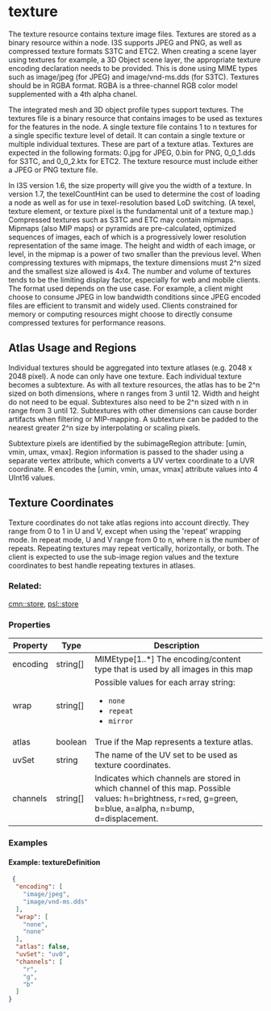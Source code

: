 # texture



The texture resource contains texture image files. Textures are stored as a binary resource within a node. I3S supports JPEG and PNG, as well as compressed texture formats S3TC and ETC2. When creating a scene layer using textures for example, a 3D Object scene layer, the appropriate texture encoding declaration needs to be provided. This is done using MIME types such as image/jpeg (for JPEG) and image/vnd-ms.dds (for S3TC). Textures should be in RGBA format. RGBA is a three-channel RGB color model supplemented with a 4th alpha chanel.

The integrated mesh and 3D object profile types support textures. The textures file is a binary resource that contains images to be used as textures for the features in the node. A single texture file contains 1 to n textures for a single specific texture level of detail. It can contain a single texture or multiple individual textures. These are part of a texture atlas. Textures are expected in the following formats: 0.jpg for JPEG, 0.bin for PNG, 0_0_1.dds for S3TC, and 0_0_2.ktx for ETC2. The texture resource must include either a JPEG or PNG texture file. 

In I3S version 1.6, the size property will give you the width of a texture. In version 1.7, the texelCountHint can be used to determine the cost of loading a node as well as for use in texel-resolution based LoD switching. (A texel, texture element, or texture pixel is the fundamental unit of a texture map.) Compressed textures such as S3TC and ETC may contain mipmaps. 
Mipmaps (also MIP maps) or pyramids are pre-calculated, optimized sequences of images, each of which is a progressively lower resolution representation of the same image. The height and width of each image, or level, in the mipmap is a power of two smaller than the previous level.
When compressing textures with mipmaps,  the texture dimensions must 2^n sized and the smallest size allowed is 4x4. The number and volume of textures tends to be the limiting display factor, especially for web and mobile clients.  The format used depends on the use case. For example, a client might choose to consume JPEG in low bandwidth conditions since JPEG encoded files are efficient to transmit and widely used. Clients constrained for memory or computing resources might choose to directly consume compressed textures for performance reasons. 

## Atlas Usage and Regions

Individual textures should be aggregated into texture atlases (e.g. 2048 x 2048 pixel). A node can only have one texture. Each individual texture becomes a subtexture.  As with all texture resources, the atlas has to be 2^n sized on both dimensions, where n ranges from 3 until 12.  Width and height do not need to be equal.  Subtextures also need to be 2^n sized with n in range from 3 until 12.  Subtextures with other dimensions can cause border artifacts when filtering or MIP-mapping.  A subtexture can be padded to the nearest greater 2^n size by interpolating or scaling pixels.

Subtexture pixels are identified by the subimageRegion attribute: [umin, vmin, umax, vmax].  Region information is passed to the shader using a separate vertex attribute, which converts a UV vertex coordinate to a UVR coordinate.  R encodes the [umin, vmin, umax, vmax] attribute values into 4 UInt16 values.

## Texture Coordinates

Texture coordinates do not take atlas regions into account directly. They range from 0 to 1 in U and V, except when using the 'repeat' wrapping mode.  In repeat mode, U and V  range from 0 to n, where n is the number of repeats. Repeating textures may repeat vertically, horizontally, or both. The client is expected to use the sub-image region values and the texture coordinates to best handle repeating textures in atlases.


### Related:

[cmn::store](store.cmn.md), [psl::store](store.psl.md)
### Properties

| Property | Type | Description |
| --- | --- | --- |
| encoding | string[] | MIMEtype[1..*] The encoding/content type that is used by all images in this map |
| wrap | string[] | <div>Possible values for each array string:<ul><li>`none`</li><li>`repeat`</li><li>`mirror`</li></ul></div> |
| atlas | boolean | True if the Map represents a texture atlas. |
| uvSet | string | The name of the UV set to be used as texture coordinates. |
| channels | string[] | Indicates which channels are stored in which channel of this map. Possible values: h=brightness, r=red, g=green, b=blue, a=alpha, n=bump, d=displacement. |

### Examples 

#### Example: textureDefinition 

```json
 {
  "encoding": [
    "image/jpeg",
    "image/vnd-ms.dds"
  ],
  "wrap": [
    "none",
    "none"
  ],
  "atlas": false,
  "uvSet": "uv0",
  "channels": [
    "r",
    "g",
    "b"
  ]
} 
```

